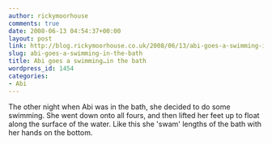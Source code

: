 ```yaml
---
author: rickymoorhouse
comments: true
date: 2008-06-13 04:54:37+00:00
layout: post
link: http://blog.rickymoorhouse.co.uk/2008/06/13/abi-goes-a-swimming-in-the-bath/
slug: abi-goes-a-swimming-in-the-bath
title: Abi goes a swimming…in the bath
wordpress_id: 1454
categories:
- Abi
---
```


The other night when Abi was in the bath, she decided to do some swimming. She went down onto all fours, and then lifted her feet up to float along the surface of the water. Like this she 'swam' lengths of the bath with her hands on the bottom. 
